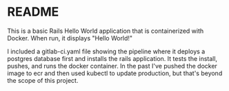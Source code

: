 # README

This is a basic Rails Hello World application that is containerized with Docker. When run, it displays "Hello World!"

I included a gitlab-ci.yaml file showing the pipeline where it deploys a postgres database first and installs the rails application. It tests the install, pushes, and runs the docker container. In the past I've pushed the docker image to ecr and then used kubectl to update production, but that's beyond the scope of this project. 